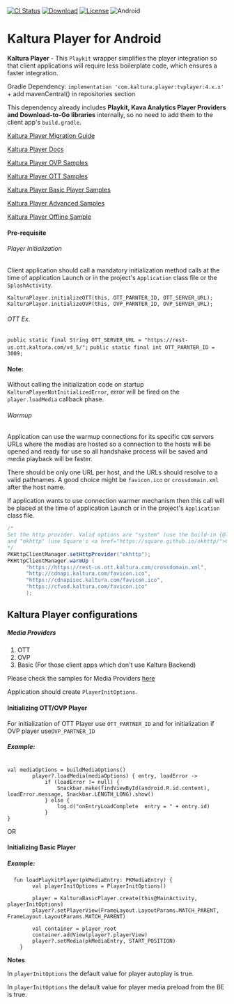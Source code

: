 [![CI Status](https://travis-ci.org/kaltura/kaltura-player-android.svg?branch=develop)](https://travis-ci.org/kaltura/kaltura-player-android)
[![Download](https://img.shields.io/maven-central/v/com.kaltura.player/tvplayer?label=Download)](https://search.maven.org/artifact/com.kaltura.player/tvplayer/)
[![License](https://img.shields.io/badge/license-AGPLv3-black.svg)](https://github.com/kaltura/playkit-android/blob/master/LICENSE)
![Android](https://img.shields.io/badge/platform-android-green.svg)

# Kaltura Player for Android

**Kaltura Player**  - This `Playkit` wrapper simplifies the player integration so that client applications will require less boilerplate code, which ensures a faster integration.

Gradle Dependency:  `implementation 'com.kaltura.player:tvplayer:4.x.x'` + add mavenCentral() in repositories section

This dependency already includes **Playkit, Kava Analytics Player Providers and Download-to-Go libraries** internally, so no need to add them to the client app's `build.gradle`.

[Kaltura Player Migration Guide](https://kaltura.github.io/playkit/guide/android)

[Kaltura Player Docs](https://developer.kaltura.com/player/android/getting-started-android)

[Kaltura Player OVP Samples](https://github.com/kaltura/kaltura-player-android-samples/tree/master/OVPSamples)

[Kaltura Player OTT Samples](https://github.com/kaltura/kaltura-player-android-samples/tree/master/OTTSamples)

[Kaltura Player Basic Player Samples](https://github.com/kaltura/kaltura-player-android-samples/tree/master/BasicSamples)

[Kaltura Player Advanced Samples](https://github.com/kaltura/kaltura-player-android-samples/tree/master/AdvancedSamples)

[Kaltura Player Offline Sample](https://github.com/kaltura/kaltura-player-android-samples/tree/master/OfflineDemo)


#### Pre-requisite

###### Player Initialization

Client application should call a mandatory initialization method calls at the time of application Launch or in the project's `Application` class file or the `SplashActivity`.

`KalturaPlayer.initializeOTT(this, OTT_PARNTER_ID, OTT_SERVER_URL);`
`KalturaPlayer.initializeOVP(this, OVP_PARNTER_ID, OVP_SERVER_URL);`

###### OTT Ex.
`public static final String OTT_SERVER_URL = "https://rest-us.ott.kaltura.com/v4_5/";`
`public static final int OTT_PARNTER_ID = 3009;`

#### Note: 
Without calling the initialization code on startup `KalturaPlayerNotInitializedError`, error will be fired on the `player.loadMedia` callback phase.


###### Warmup

Application can use the warmup connections for its specific `CDN` servers URLs where the medias are hosted so a connection to the hosts will be opened and ready for use so all handshake process will be saved and media playback will be faster.

There should be only one URL per host, and the URLs should resolve to a valid pathnames. A good choice might be `favicon.ico` or `crossdomain.xml` after the host name.

If application wants to use connection warmer mechanism then this call will be placed at the time of application Launch or in the project's `Application` class file.

```java
/*
Set the http provider. Valid options are "system" (use the build-in {@linkplain java.net.HttpURLConnection}) 
and "okhttp" (use Square's <a href="https://square.github.io/okhttp/">OkHttp</a> library).
*/ 
PKHttpClientManager.setHttpProvider("okhttp");
PKHttpClientManager.warmUp (
      "https://https://rest-us.ott.kaltura.com/crossdomain.xml",
      "http://cdnapi.kaltura.com/favicon.ico",
      "https://cdnapisec.kaltura.com/favicon.ico",
      "https://cfvod.kaltura.com/favicon.ico"
      );     
```
## Kaltura Player configurations

##### Media Providers

1. OTT
2. OVP
3. Basic (For those client apps which don't use Kaltura Backend)

Please check the samples for Media Providers [here](https://github.com/kaltura/kaltura-player-android-samples/tree/release/v4.0.0)

Application should create `PlayerInitOptions`.

#### Initializing OTT/OVP Player
For initialization of OTT Player use `OTT_PARTNER_ID` and for initialization if OVP player use`OVP_PARTNER_ID` 

##### Example:

```

val mediaOptions = buildMediaOptions()
        player?.loadMedia(mediaOptions) { entry, loadError ->
            if (loadError != null) {
                Snackbar.make(findViewById(android.R.id.content), loadError.message, Snackbar.LENGTH_LONG).show()
            } else {
                log.d("onEntryLoadComplete  entry = " + entry.id)
            }
}
```

OR

#### Initializing Basic Player

##### Example:

```
  fun loadPlaykitPlayer(pkMediaEntry: PKMediaEntry) {
        val playerInitOptions = PlayerInitOptions()

        player = KalturaBasicPlayer.create(this@MainActivity, playerInitOptions)
        player?.setPlayerView(FrameLayout.LayoutParams.MATCH_PARENT, FrameLayout.LayoutParams.MATCH_PARENT)

        val container = player_root
        container.addView(player?.playerView)
        player?.setMedia(pkMediaEntry, START_POSITION)
    }
```

**Notes** 

In `playerInitOptions` the default value for player autoplay is true.

In `playerInitOptions` the default value for player media preload from the BE is true.
